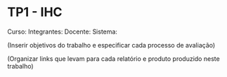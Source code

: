 # TP1 - IHC

Curso:
Integrantes:
Docente:
Sistema:

(Inserir objetivos do trabalho e especificar cada processo de avaliação)

(Organizar links que levam para cada relatório e produto produzido neste trabalho)
